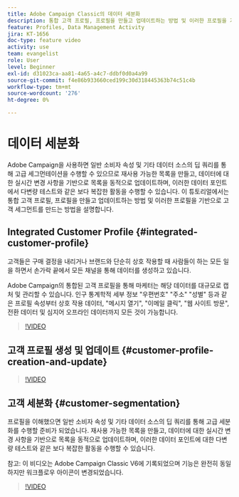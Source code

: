 ```yaml
---
title: Adobe Campaign Classic의 데이터 세분화
description: 통합 고객 프로필, 프로필을 만들고 업데이트하는 방법 및 이러한 프로필을 기반으로 고객 세그먼트를 만드는 방법을 이해합니다.
feature: Profiles, Data Management Activity
jira: KT-1656
doc-type: feature video
activity: use
team: evangelist
role: User
level: Beginner
exl-id: d31023ca-aa81-4a65-a4c7-ddbf0d0a4a99
source-git-commit: f4e86b933660ced199c30d318445363b74c51c4b
workflow-type: tm+mt
source-wordcount: '276'
ht-degree: 0%

---
```


# 데이터 세분화

Adobe Campaign을 사용하면 일반 소비자 속성 및 기타 데이터 소스의 딥 쿼리를 통해 고급 세그먼테이션을 수행할 수 있으므로 재사용 가능한 목록을 만들고, 데이터에 대한 실시간 변경 사항을 기반으로 목록을 동적으로 업데이트하며, 이러한 데이터 포인트에서 다변량 테스트와 같은 보다 복잡한 활동을 수행할 수 있습니다. 이 튜토리얼에서는 통합 고객 프로필, 프로필을 만들고 업데이트하는 방법 및 이러한 프로필을 기반으로 고객 세그먼트를 만드는 방법을 설명합니다.

## Integrated Customer Profile {#integrated-customer-profile}

고객들은 구매 결정을 내리거나 브랜드와 단순히 상호 작용할 때 사람들이 하는 모든 일을 하면서 손가락 끝에서 모든 채널을 통해 데이터를 생성하고 있습니다.

Adobe Campaign의 통합된 고객 프로필을 통해 마케터는 해당 데이터를 대규모로 캡처 및 관리할 수 있습니다. 인구 통계학적 세부 정보 &quot;우편번호&quot; &quot;주소&quot; &quot;성별&quot; 등과 같은 프로필 속성부터 상호 작용 데이터, &quot;메시지 열기&quot;, &quot;이메일 클릭&quot;, &quot;웹 사이트 방문&quot;, 전환 데이터 및 심지어 오프라인 데이터까지 모든 것이 가능합니다.

>[!VIDEO](https://video.tv.adobe.com/v/23629?quality=12&learn=on)

## 고객 프로필 생성 및 업데이트 {#customer-profile-creation-and-update}

>[!VIDEO](https://video.tv.adobe.com/v/23632?quality=12&learn=on)

## 고객 세분화  {#customer-segmentation}

프로필을 이해했으면 일반 소비자 속성 및 기타 데이터 소스의 딥 쿼리를 통해 고급 세분화를 수행할 준비가 되었습니다. 재사용 가능한 목록을 만들고, 데이터에 대한 실시간 변경 사항을 기반으로 목록을 동적으로 업데이트하며, 이러한 데이터 포인트에 대한 다변량 테스트와 같은 보다 복잡한 활동을 수행할 수 있습니다.

참고: 이 비디오는 Adobe Campaign Classic V6에 기록되었으며 기능은 완전히 동일하지만 워크플로우 아이콘이 변경되었습니다.

>[!VIDEO](https://video.tv.adobe.com/v/23635?quality=12&learn=on)

